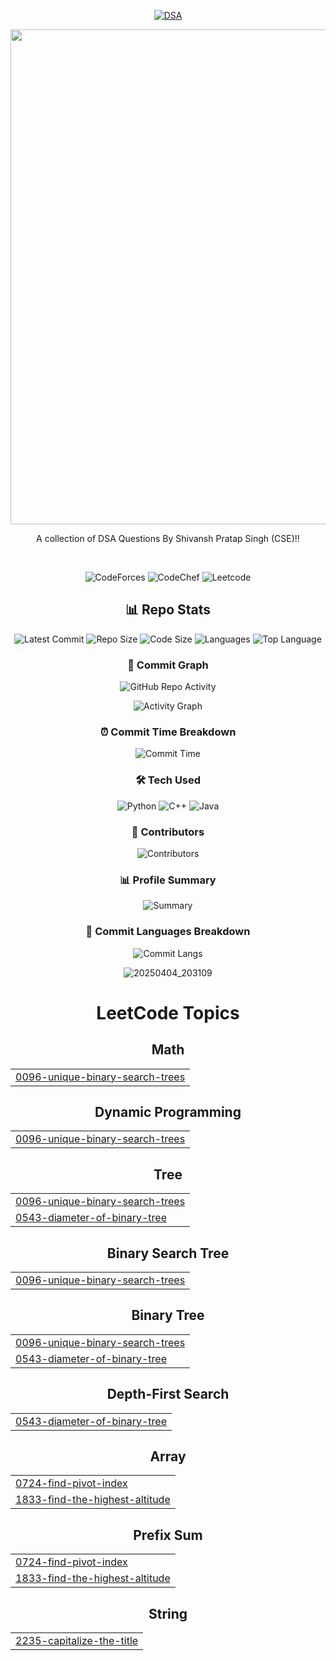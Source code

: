 <div align="center">  
<div align="center">

[![DSA](https://capsule-render.vercel.app/api?type=wave&color=gradient&height=70&section=header&text=%20DSA%Questions%20&fontSize=35)](https://leetcode.com/u/ShivanshPratapSingh/)

</div>


  <a href="https://shiiiivanshsingh.github.io/intro/" target="_blank">
  <img width="3168" height="792" alt="Shivansh Pratap Singh(1)" src="https://github.com/user-attachments/assets/516ecf85-ed1e-4bcc-af8b-d00caae13485" />
</a>


A collection of DSA Questions By Shivansh Pratap Singh (CSE)!!


<br>


  ![CodeForces](https://github.com/ShiiiivanshSingh/DSA-Questions/tree/main/CodeForces%20Solutions)
![CodeChef](https://github.com/ShiiiivanshSingh/DSA-Questions/tree/main/CodeChef%20Solutions)
![Leetcode](https://github.com/ShiiiivanshSingh/DSA-Questions/tree/main/Leetcode%20Solutions)
  
## 📊 Repo Stats
![Latest Commit](https://img.shields.io/github/last-commit/ShiiiivanshSingh/DSA-Questions?style=flat-square&color=blue&labelColor=1a1a1a)
![Repo Size](https://img.shields.io/github/repo-size/ShiiiivanshSingh/DSA-Questions?style=flat-square&color=blue&labelColor=1a1a1a)
![Code Size](https://img.shields.io/github/languages/code-size/ShiiiivanshSingh/DSA-Questions?style=flat-square&color=blue&labelColor=1a1a1a)
![Languages](https://img.shields.io/github/languages/count/ShiiiivanshSingh/DSA-Questions?style=flat-square&color=blue&labelColor=1a1a1a)
![Top Language](https://img.shields.io/github/languages/top/ShiiiivanshSingh/DSA-Questions?style=flat-square&color=blue&labelColor=1a1a1a)





### 📅 Commit Graph
![GitHub Repo Activity](https://github-readme-stats.vercel.app/api/pin/?username=ShiiiivanshSingh&repo=DSA-Questions&theme=tokyonight&show_owner=true)

![Activity Graph](https://github-readme-activity-graph.vercel.app/graph?username=ShiiiivanshSingh&repo=DSA-Questions&bg_color=0d1117&color=58a6ff&line=38bdae&point=f85149&area=true&hide_border=true)

### ⏰ Commit Time Breakdown
![Commit Time](https://github-profile-summary-cards.vercel.app/api/cards/productive-time?username=ShiiiivanshSingh&theme=github_dark&utcOffset=5)

### 🛠 Tech Used
![Python](https://img.shields.io/badge/Python-3776AB?logo=python&logoColor=white&labelColor=1a1a1a)
![C++](https://img.shields.io/badge/C++-00599C?logo=cplusplus&logoColor=white&labelColor=1a1a1a)
![Java](https://img.shields.io/badge/Java-007396?logo=java&logoColor=white&labelColor=1a1a1a)


### 📝 Contributors
![Contributors](https://img.shields.io/github/contributors/ShiiiivanshSingh/DSA-Questions?color=blue&labelColor=1a1a1a)

### 📊 Profile Summary
![Summary](https://github-profile-summary-cards.vercel.app/api/cards/profile-details?username=ShiiiivanshSingh&theme=github_dark)

### 🔄 Commit Languages Breakdown
![Commit Langs](https://github-profile-summary-cards.vercel.app/api/cards/most-commit-language?username=ShiiiivanshSingh&theme=github_dark)



![20250404_203109](https://github.com/user-attachments/assets/9933b688-3610-4bac-8523-e145ed336030)



<!---LeetCode Topics Start-->
# LeetCode Topics
## Math
|  |
| ------- |
| [0096-unique-binary-search-trees](https://github.com/ShiiiivanshSingh/dsaa/tree/master/0096-unique-binary-search-trees) |
## Dynamic Programming
|  |
| ------- |
| [0096-unique-binary-search-trees](https://github.com/ShiiiivanshSingh/dsaa/tree/master/0096-unique-binary-search-trees) |
## Tree
|  |
| ------- |
| [0096-unique-binary-search-trees](https://github.com/ShiiiivanshSingh/dsaa/tree/master/0096-unique-binary-search-trees) |
| [0543-diameter-of-binary-tree](https://github.com/ShiiiivanshSingh/dsaa/tree/master/0543-diameter-of-binary-tree) |
## Binary Search Tree
|  |
| ------- |
| [0096-unique-binary-search-trees](https://github.com/ShiiiivanshSingh/dsaa/tree/master/0096-unique-binary-search-trees) |
## Binary Tree
|  |
| ------- |
| [0096-unique-binary-search-trees](https://github.com/ShiiiivanshSingh/dsaa/tree/master/0096-unique-binary-search-trees) |
| [0543-diameter-of-binary-tree](https://github.com/ShiiiivanshSingh/dsaa/tree/master/0543-diameter-of-binary-tree) |
## Depth-First Search
|  |
| ------- |
| [0543-diameter-of-binary-tree](https://github.com/ShiiiivanshSingh/dsaa/tree/master/0543-diameter-of-binary-tree) |
## Array
|  |
| ------- |
| [0724-find-pivot-index](https://github.com/ShiiiivanshSingh/dsaa/tree/master/0724-find-pivot-index) |
| [1833-find-the-highest-altitude](https://github.com/ShiiiivanshSingh/dsaa/tree/master/1833-find-the-highest-altitude) |
## Prefix Sum
|  |
| ------- |
| [0724-find-pivot-index](https://github.com/ShiiiivanshSingh/dsaa/tree/master/0724-find-pivot-index) |
| [1833-find-the-highest-altitude](https://github.com/ShiiiivanshSingh/dsaa/tree/master/1833-find-the-highest-altitude) |
## String
|  |
| ------- |
| [2235-capitalize-the-title](https://github.com/ShiiiivanshSingh/dsaa/tree/master/2235-capitalize-the-title) |
<!---LeetCode Topics End-->